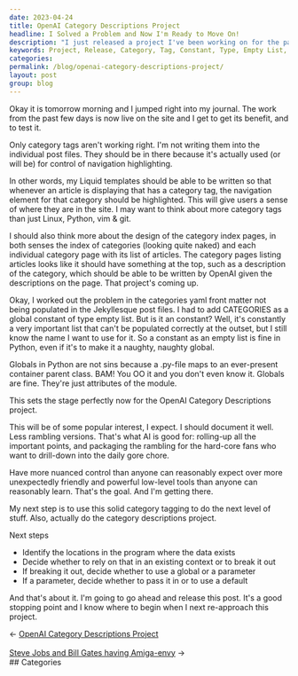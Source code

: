 ```yaml
---
date: 2023-04-24
title: OpenAI Category Descriptions Project
headline: I Solved a Problem and Now I'm Ready to Move On!
description: "I just released a project I've been working on for the past few days. After overcoming an issue with category tags, I'm now ready to move onto the next step: identifying data locations, deciding whether to rely on them in an existing context or break them out, and creating a parameter. Read my blog post to find out more!"
keywords: Project, Release, Category, Tag, Constant, Type, Empty List, Identifying, Location, Program, Data, Existing Context, Break, Parameter
categories: 
permalink: /blog/openai-category-descriptions-project/
layout: post
group: blog
---
```



Okay it is tomorrow morning and I jumped right into my journal. The work from
the past few days is now live on the site and I get to get its benefit, and to
test it. 

Only category tags aren't working right. I'm not writing them into the
individual post files. They should be in there because it's actually used (or
will be) for control of navigation highlighting.

In other words, my Liquid templates should be able to be written so that
whenever an article is displaying that has a category tag, the navigation
element for that category should be highlighted. This will give users a sense
of where they are in the site. I may want to think about more category tags
than just Linux, Python, vim & git. 

I should also think more about the design of the category index pages, in both
senses the index of categories (looking quite naked) and each individual
category page with its list of articles. The category pages listing articles
looks like it should have something at the top, such as a description of the
category, which should be able to be written by OpenAI given the descriptions
on the page. That project's coming up.

Okay, I worked out the problem in the categories yaml front matter not being
populated in the Jekyllesque post files. I had to add CATEGORIES as a global
constant of type empty list. But is it an constant? Well, it's constantly a
very important list that can't be populated correctly at the outset, but I
still know the name I want to use for it. So a constant as an empty list is
fine in Python, even if it's to make it a naughty, naughty global.

Globals in Python are not sins because a .py-file maps to an ever-present
container parent class. BAM! You OO it and you don't even know it. Globals are
fine. They're just attributes of the module.

This sets the stage perfectly now for the OpenAI Category Descriptions project.

This will be of some popular interest, I expect. I should document it well.
Less rambling versions. That's what AI is good for: rolling-up all the
important points, and packaging the rambling for the hard-core fans who want to
drill-down into the daily gore chore.

Have more nuanced control than anyone can reasonably expect over more
unexpectedly friendly and powerful low-level tools than anyone can reasonably
learn. That's the goal. And I'm getting there.

My next step is to use this solid category tagging to do the next level of
stuff. Also, actually do the category descriptions project.

Next steps

- Identify the locations in the program where the data exists
- Decide whether to rely on that in an existing context or to break it out
- If breaking it out, decide whether to use a global or a parameter
- If a parameter, decide whether to pass it in or to use a default

And that's about it. I'm going to go ahead and release this post. It's a good
stopping point and I know where to begin when I next re-approach this project.


<div class="arrow-links"><div class="post-nav-prev"><span class="arrow">&larr;&nbsp;</span><a href="/blog/openai-category-descriptions-project/">OpenAI Category Descriptions Project</a></div> &nbsp; <div class="post-nav-next"><a href="/blog/steve-jobs-and-bill-gates-having-amiga-envy/">Steve Jobs and Bill Gates having Amiga-envy</a><span class="arrow">&nbsp;&rarr;</span></div></div>
## Categories

<ul></ul>